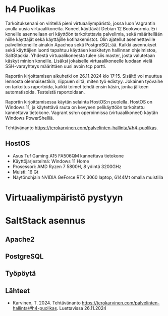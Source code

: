 # h4 Puolikas
Tarkoituksenani on viritellä pieni virtuaaliympäristö, jossa luon Vagrantin avulla uusia virtuaalikoneita. Koneet käyttävät Debian 12 Bookwormia. Eri koneille asennellaan eri käyttöön tarkoitettavia palvelimia, sekä määritellään niille käyttäjät sekä käyttäjille kotihakemistot. Olin ajatellut asennettaville palvelinkoneille ainakin Apachea sekä PostgreSQL:ää. Kaikki asennukset sekä käyttäjien luonti tapahtuu käyttäen keskitetyn hallinnan ohjelmistoa, SaltStackia. Yhdestä virtuaalikoneesta tulee siis master, josta valutetaan käskyt minion koneille. Lisäksi jokaiselle virtuaalikoneelle luodaan vielä SSH-varayhteys määrittäen uusi avoin tcp portti.

Raportin kirjoittamisen alkuhetki on 26.11.2024 klo 17:15. Sisältö voi muuttua lennosta olennaisestikin, riippuen siitä, miten työ edistyy. Jokainen työvaihe on tarkoitus raportoida, kaikki toimet tehdä ensin käsin, jonka jälkeen automatisoida. Testeistä raportoidaan.

Raportin kirjoittamisessa käytän selainta HostOS:n puolella. HostOS on Windows 11, ja käytettävä rauta on kevyeen pelikäyttöön tarkoitettu kannettava tietokone. Vagrant ssh:n operoinnissa (virtuaalikoneet) käytän Windows PowerShelliä.

Tehtävänanto https://terokarvinen.com/palvelinten-hallinta/#h4-puolikas.

## HostOS
- Asus Tuf Gaming A15 FA506QM kannettava tietokone
- Käyttöjärjestelmä: Windows 11 Home
- Prosessori: AMD Ryzen 7 5800H, 8 ydintä 3200GHz
- Muisti: 16 Gt
- Näytönohjain NVIDIA GeForce RTX 3060 laptop, 6144Mt omalla muistilla

# Virtuaaliympäristö pystyyn



# SaltStack asennus



## Apache2



## PostgreSQL



## Työpöytä

## Lähteet
- Karvinen, T. 2024. Tehtävänanto https://terokarvinen.com/palvelinten-hallinta/#h4-puolikas. Luettavissa 26.11.2024
